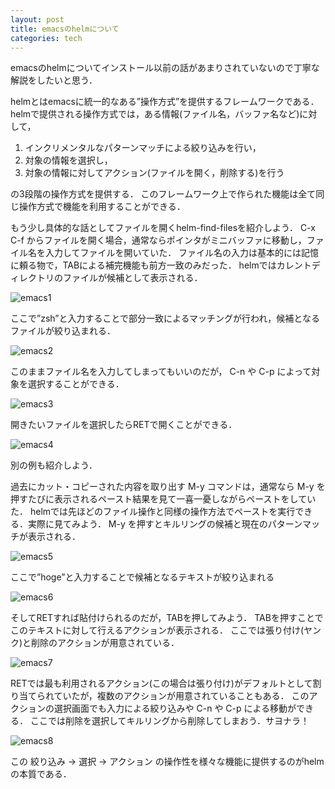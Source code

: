 ```yaml
---
layout: post
title: emacsのhelmについて
categories: tech
---
```


emacsのhelmについてインストール以前の話があまりされていないので丁寧な解説をしたいと思う．

helmとはemacsに統一的なある”操作方式”を提供するフレームワークである．
helmで提供される操作方式では，ある情報(ファイル名，バッファ名など)に対して，

1. インクリメンタルなパターンマッチによる絞り込みを行い，
2. 対象の情報を選択し，
3. 対象の情報に対してアクション(ファイルを開く，削除する)を行う

の3段階の操作方式を提供する．
このフレームワーク上で作られた機能は全て同じ操作方式で機能を利用することができる．

もう少し具体的な話としてファイルを開くhelm-find-filesを紹介しよう．
C-x C-f からファイルを開く場合，通常ならポインタがミニバッファに移動し，ファイル名を入力してファイルを開いていた．
ファイル名の入力は基本的には記憶に頼る物で，TABによる補完機能も前方一致のみだった．
helmではカレントディレクトリのファイルが候補として表示される．

![emacs1]({{site.baseurl}}/images/emacs_helm/emacs1.jpg)


ここで”zsh”と入力することで部分一致によるマッチングが行われ，候補となるファイルが絞り込まれる．

![emacs2]({{site.baseurl}}/images/emacs_helm/emacs2.jpg)

このままファイル名を入力してしまってもいいのだが，
C-n や C-p によって対象を選択することができる．

![emacs3]({{site.baseurl}}/images/emacs_helm/emacs3.jpg)

開きたいファイルを選択したらRETで開くことができる．

![emacs4]({{site.baseurl}}/images/emacs_helm/emacs4.jpg)



別の例も紹介しよう．

過去にカット・コピーされた内容を取り出す M-y コマンドは，通常なら M-y を押すたびに表示されるペースト結果を見て一喜一憂しながらペーストをしていた．
helmでは先ほどのファイル操作と同様の操作方法でペーストを実行できる．実際に見てみよう．
M-y を押すとキルリングの候補と現在のパターンマッチが表示される．

![emacs5]({{site.baseurl}}/images/emacs_helm/emacs5.jpg)

ここで”hoge”と入力することで候補となるテキストが絞り込まれる

![emacs6]({{site.baseurl}}/images/emacs_helm/emacs6.jpg)

そしてRETすれば貼付けられるのだが，TABを押してみよう．
TABを押すことでこのテキストに対して行えるアクションが表示される．
ここでは張り付け(ヤンク)と削除のアクションが用意されている．

![emacs7]({{site.baseurl}}/images/emacs_helm/emacs7.jpg)

RETでは最も利用されるアクション(この場合は張り付け)がデフォルトとして割り当てられていたが，複数のアクションが用意されていることもある．
このアクションの選択画面でも入力による絞り込みや C-n や C-p による移動ができる．
ここでは削除を選択してキルリングから削除してしまおう．サヨナラ！

![emacs8]({{site.baseurl}}/images/emacs_helm/emacs8.jpg)

この 絞り込み -> 選択 -> アクション の操作性を様々な機能に提供するのがhelmの本質である．
